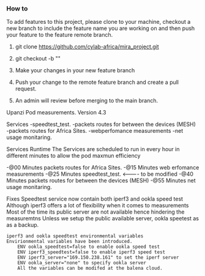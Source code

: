 ### How to

To add features to this project, please clone to your machine, checkout a new branch to include the feature name you are working on and then push your feature to the feature remote branch.

1. git clone https://github.com/cylab-africa/mira_project.git

2. git checkout -b "<featureName>"

3. Make your changes in your new feature branch

4. Push your change to the remote feature branch and create a pull request. 

5. An admin will review before merging to the main branch.


Upanzi Pod measurements. Version 4.3

Services
-speedtest_test.
-packets routes for between the devices (MESH)
-packets routes for Africa Sites.
-webperfomance measurements
-net usage monitaring.

Services Runtime
The Services are scheduled to run in every hour in different minutes
to allow the pod maxmun efficiency 

-@00 Minutes packets routes for Africa Sites.
-@15 Minutes web erfomance measurements
-@25 Minutes speedtest_test. <---- to be modified
-@40 Minutes packets routes for between the devices (MESH)
-@55 Minutes net usage monitaring.


Fixes
    Speedtest service now contain both iperf3 and ookla speed test 
       Although iperf3 offers a lot of flexibility when it comes to measurements
       Most of the time its public server are not available hence hindering the measuremtns 
       Unless we setup the public available server, ookla speetest as as a backup.
    
    iperf3 and ookla speedtest environmental variables
    Envirionmental variables have been introduced.
        ENV ookla_speedtest=false to enable ookla speed test
        ENV iperf3_speedtest=false to enable iperf3 speed test
        ENV iperf3_server="169.150.238.161" to set the iperf server
        ENV ookla_server="none" to specify ookla server
        All the variables can be modifed at the balena cloud.